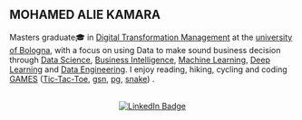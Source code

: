 ## MOHAMED ALIE KAMARA       
  

Masters graduate🎓 in [Digital Transformation Management](https://corsi.unibo.it/2cycle/DigitalTransformationManagement) at the [university of Bologna](https://www.unibo.it/en), with a focus on using Data to make sound business decision through [Data Science](https://github.com/Kmohamedalie/Seoul-Bike-Sharing-Demand_Regression), [Business Intelligence](https://kmohamedalie.github.io/Business-Intelligence-Tableau/), [Machine Learning](https://github.com/Kmohamedalie/Oxford-Parkinson-Diesease-Detection), [Deep Learning](https://github.com/Kmohamedalie/ZalanDo_Fashion-mnist) and [Data Engineering](https://github.com/Kmohamedalie/Big-Data-Hadoop-Spark-lab). I enjoy reading, hiking, cycling and coding [GAMES](https://kmohamedalie.github.io/Games/) ([Tic-Tac-Toe](https://github.com/Kmohamedalie/Tic-Tac-Toe), [gsn](https://github.com/Kmohamedalie/gsn-game), [pg](https://github.com/Kmohamedalie/pig-game), [snake](https://github.com/Kmohamedalie/snake-game)) .

<br>
 
<div id="badges" align="center">
  <a href="https://www.linkedin.com/in/mohamed-alie-kamara-8765941a4">
    <img src="https://img.shields.io/badge/LinkedIn-blue?style=for-the-badge&logo=linkedin&logoColor=white" alt="LinkedIn Badge"/>
  </a>
 

</div>

<br>


<!--
<div align="center">

 

<br>


<div align="center"> 
<img align="center" width=315 src="https://awesome-github-stats.azurewebsites.net/user-stats/Kmohamedalie?cardType=level&theme=tokyonight&Border=FFFFFF00" />
<img align="center" width=498 src="http://github-profile-summary-cards.vercel.app/api/cards/profile-details?username=Kmohamedalie&theme=tokyonight" />
</div>


<br>

 [![GitHub Streak](https://github-readme-streak-stats.herokuapp.com/?user=Kmohamedalie&theme=dark&date_format=[Y.]n.j)](https://git.io/streak-stats)

 

[![Anurag's GitHub stats](https://github-readme-stats.vercel.app/api?username=Kmohamedalie&theme=dracula&bg_color=45,0F2027,203A43,2C5364)](https://github.com/anuraghazra/github-readme-stats)

# [![Top Langs](https://github-readme-stats.vercel.app/api/top-langs/?username=Kmohamedalie&hide=html,css,xslt,makefile&langs_count=30&theme=dracula&bg_color=135,0F2027,203A43,2C5364&layout=compact)](https://github.com/anuraghazra/github-readme-stats) 
-->


<br>

<!-- [![trophy](https://github-profile-trophy.vercel.app/?username=Kmohamedalie&theme=dracula&row=1)](https://github.com/ryo-ma/github-profile-trophy) -->

<!--

Here are some ideas to get you started:

-  🔭 I’m currently working on ...
-  🌱 I’m currently learning ...
-  👯 I’m looking to collaborate on ...
-  🤔 I’m looking for help with ...
-  💬 Ask me about ...
-  📫 How to reach me: ...
-  😄 Pronouns: ...
-  ⚡ Fun fact: .. 
-->

